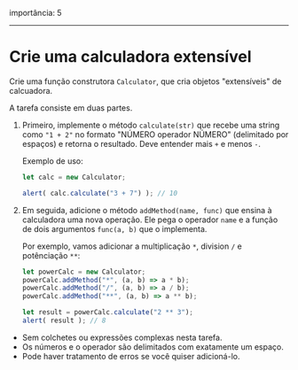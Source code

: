 importância: 5

---

# Crie uma calculadora extensível

Crie uma função construtora `Calculator`, que cria objetos "extensíveis" de calcuadora.

A tarefa consiste em duas partes.

1. Primeiro, implemente o método `calculate(str)` que recebe uma string como `"1 + 2"` no formato "NÚMERO operador NÚMERO" (delimitado por espaços) e retorna o resultado. Deve entender mais `+` e menos `-`.

    Exemplo de uso:

    ```js
    let calc = new Calculator;

    alert( calc.calculate("3 + 7") ); // 10
    ```
2. Em seguida, adicione o método `addMethod(name, func)` que ensina à calculadora uma nova operação. Ele pega o operador `name` e a função de dois argumentos `func(a, b)` que o implementa.

    Por exemplo, vamos adicionar a multiplicação `*`, division `/` e potênciação `**`:

    ```js
    let powerCalc = new Calculator;
    powerCalc.addMethod("*", (a, b) => a * b);
    powerCalc.addMethod("/", (a, b) => a / b);
    powerCalc.addMethod("**", (a, b) => a ** b);

    let result = powerCalc.calculate("2 ** 3");
    alert( result ); // 8
    ```

- Sem colchetes ou expressões complexas nesta tarefa.
- Os números e o operador são delimitados com exatamente um espaço.
- Pode haver tratamento de erros se você quiser adicioná-lo.
